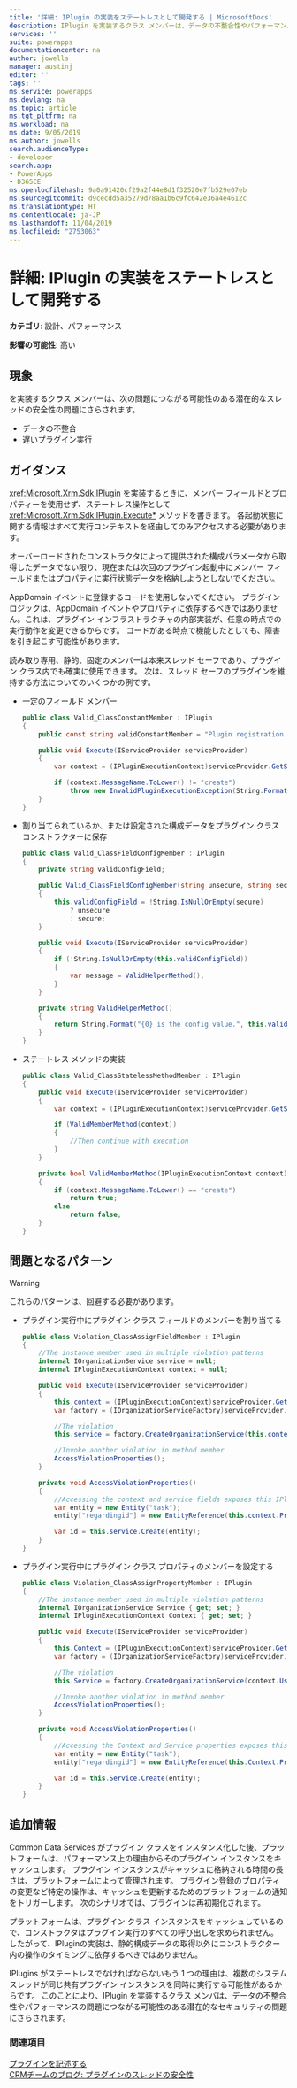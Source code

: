 ```yaml
---
title: '詳細: IPlugin の実装をステートレスとして開発する | MicrosoftDocs'
description: IPlugin を実装するクラス メンバーは、データの不整合性やパフォーマンスの問題につながる可能性のある潜在的なスレッドの安全性の問題にさらされます。
services: ''
suite: powerapps
documentationcenter: na
author: jowells
manager: austinj
editor: ''
tags: ''
ms.service: powerapps
ms.devlang: na
ms.topic: article
ms.tgt_pltfrm: na
ms.workload: na
ms.date: 9/05/2019
ms.author: jowells
search.audienceType:
- developer
search.app:
- PowerApps
- D365CE
ms.openlocfilehash: 9a0a91420cf29a2f44e8d1f32520e7fb529e07eb
ms.sourcegitcommit: d9cecdd5a35279d78aa1b6c9fc642e36a4e4612c
ms.translationtype: HT
ms.contentlocale: ja-JP
ms.lasthandoff: 11/04/2019
ms.locfileid: "2753063"
---
```

# <a name="develop-iplugin-implementations-as-stateless"></a>詳細: IPlugin の実装をステートレスとして開発する

**カテゴリ**: 設計、パフォーマンス

**影響の可能性**: 高い

<a name='symptoms'></a>

## <a name="symptoms"></a>現象

<xref href="Microsoft.Xrm.Sdk.IPlugin?text=IPlugin interface" /> を実装するクラス メンバーは、次の問題につながる可能性のある潜在的なスレッドの安全性の問題にさらされます。

- データの不整合
- 遅いプラグイン実行

<a name='guidance'></a>

## <a name="guidance"></a>ガイダンス

<xref:Microsoft.Xrm.Sdk.IPlugin> を実装するときに、メンバー フィールドとプロパティーを使用せず、ステートレス操作として <xref:Microsoft.Xrm.Sdk.IPlugin.Execute*> メソッドを書きます。  各起動状態に関する情報はすべて実行コンテキストを経由してのみアクセスする必要があります。  

オーバーロードされたコンストラクタによって提供された構成パラメータから取得したデータでない限り、現在または次回のプラグイン起動中にメンバー フィールドまたはプロパティに実行状態データを格納しようとしないでください。

AppDomain イベントに登録するコードを使用しないでください。 プラグイン ロジックは、AppDomain イベントやプロパティに依存するべきではありません。これは、プラグイン インフラストラクチャの内部実装が、任意の時点での実行動作を変更できるからです。 コードがある時点で機能したとしても、障害を引き起こす可能性があります。

読み取り専用、静的、固定のメンバーは本来スレッド セーフであり、プラグイン クラス内でも確実に使用できます。 次は、スレッド セーフのプラグインを維持する方法についてのいくつかの例です。

- 一定のフィールド メンバー

    ```csharp
    public class Valid_ClassConstantMember : IPlugin
    {
        public const string validConstantMember = "Plugin registration not valid for {0} message.";

        public void Execute(IServiceProvider serviceProvider)
        {
            var context = (IPluginExecutionContext)serviceProvider.GetService(typeof(IPluginExecutionContext));

            if (context.MessageName.ToLower() != "create")
                throw new InvalidPluginExecutionException(String.Format(Valid_ClassConstantMember.validConstantMember, context.MessageName));
        }
    }
    ```

- 割り当てられているか、または設定された構成データをプラグイン クラス コンストラクターに保存
    ```csharp
    public class Valid_ClassFieldConfigMember : IPlugin
    {
        private string validConfigField;

        public Valid_ClassFieldConfigMember(string unsecure, string secure)
        {
            this.validConfigField = !String.IsNullOrEmpty(secure)
                ? unsecure
                : secure;
        }

        public void Execute(IServiceProvider serviceProvider)
        {
            if (!String.IsNullOrEmpty(this.validConfigField))
            {
                var message = ValidHelperMethod();
            }
        }

        private string ValidHelperMethod()
        {
            return String.Format("{0} is the config value.", this.validConfigField);
        }
    }
    ```

- ステートレス メソッドの実装

    ```csharp
    public class Valid_ClassStatelessMethodMember : IPlugin
    {
        public void Execute(IServiceProvider serviceProvider)
        {
            var context = (IPluginExecutionContext)serviceProvider.GetService(typeof(IPluginExecutionContext));
    
            if (ValidMemberMethod(context))
            {
                //Then continue with execution
            }
        }
    
        private bool ValidMemberMethod(IPluginExecutionContext context)
        {
            if (context.MessageName.ToLower() == "create")
                return true;
            else
                return false;
        }
    }
    ```

<a name='problem'></a>

## <a name="problematic-patterns"></a>問題となるパターン

> [!WARNING]
> これらのパターンは、回避する必要があります。

- プラグイン実行中にプラグイン クラス フィールドのメンバーを割り当てる
 
    ```csharp
    public class Violation_ClassAssignFieldMember : IPlugin
    {
        //The instance member used in multiple violation patterns
        internal IOrganizationService service = null;
        internal IPluginExecutionContext context = null;
    
        public void Execute(IServiceProvider serviceProvider)
        {
            this.context = (IPluginExecutionContext)serviceProvider.GetService(typeof(IPluginExecutionContext));
            var factory = (IOrganizationServiceFactory)serviceProvider.GetService(typeof(IOrganizationServiceFactory));
    
            //The violation
            this.service = factory.CreateOrganizationService(this.context.UserId);
    
            //Invoke another violation in method member
            AccessViolationProperties();
        }
    
        private void AccessViolationProperties()
        {
            //Accessing the context and service fields exposes this IPlugin implementation to thread-safety issues
            var entity = new Entity("task");
            entity["regardingid"] = new EntityReference(this.context.PrimaryEntityName, this.context.PrimaryEntityId);
    
            var id = this.service.Create(entity);
        }
    }
    ```

- プラグイン実行中にプラグイン クラス プロパティのメンバーを設定する

    ```csharp
    public class Violation_ClassAssignPropertyMember : IPlugin
    {
        //The instance member used in multiple violation patterns
        internal IOrganizationService Service { get; set; }
        internal IPluginExecutionContext Context { get; set; }
    
        public void Execute(IServiceProvider serviceProvider)
        {
            this.Context = (IPluginExecutionContext)serviceProvider.GetService(typeof(IPluginExecutionContext));
            var factory = (IOrganizationServiceFactory)serviceProvider.GetService(typeof(IOrganizationServiceFactory));
    
            //The violation
            this.Service = factory.CreateOrganizationService(context.UserId);
    
            //Invoke another violation in method member
            AccessViolationProperties();
        }
    
        private void AccessViolationProperties()
        {
            //Accessing the Context and Service properties exposes this IPlugin implementation to thread-safety issues
            var entity = new Entity("task");
            entity["regardingid"] = new EntityReference(this.Context.PrimaryEntityName, this.Context.PrimaryEntityId);
    
            var id = this.Service.Create(entity);
        }
    }
    ```

<a name='additional'></a>

## <a name="additional-information"></a>追加情報

Common Data Services がプラグイン クラスをインスタンス化した後、プラットフォームは、パフォーマンス上の理由からそのプラグイン インスタンスをキャッシュします。 プラグイン インスタンスがキャッシュに格納される時間の長さは、プラットフォームによって管理されます。  プラグイン登録のプロパティの変更など特定の操作は、キャッシュを更新するためのプラットフォームの通知をトリガーします。  次のシナリオでは、プラグインは再初期化されます。

プラットフォームは、プラグイン クラス インスタンスをキャッシュしているので、コンストラクタはプラグイン実行のすべての呼び出しを求められません。  したがって、IPluginの実装は、静的構成データの取得以外にコンストラクター内の操作のタイミングに依存するべきではありません。 

IPlugins がステートレスでなければならないもう 1 つの理由は、複数のシステム スレッドが同じ共有プラグイン インスタンスを同時に実行する可能性があるからです。  このことにより、IPlugin を実装するクラス メンバは、データの不整合性やパフォーマンスの問題につながる可能性のある潜在的なセキュリティの問題にさらされます。

<a name='seealso'></a>

### <a name="see-also"></a>関連項目

[プラグインを記述する](../../write-plug-in.md)<br />
[CRMチームのブログ: プラグインのスレッドの安全性](https://blogs.msdn.com/b/crm/archive/2008/11/18/member-static-variable-and-thread-safety-in-plug-in-for-crm-4-0.aspx)<br />
